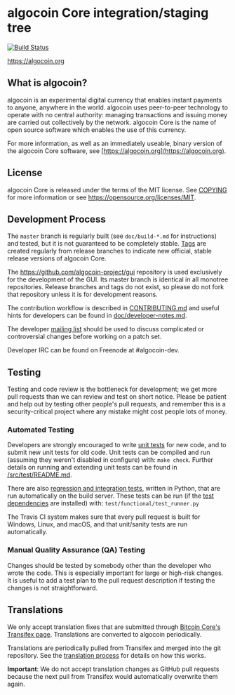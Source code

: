 algocoin Core integration/staging tree
=====================================

[![Build Status](https://travis-ci.org/algocoin-project/algocoin.svg?branch=master)](https://travis-ci.org/algocoin-project/algocoin)

https://algocoin.org

What is algocoin?
----------------

algocoin is an experimental digital currency that enables instant payments to
anyone, anywhere in the world. algocoin uses peer-to-peer technology to operate
with no central authority: managing transactions and issuing money are carried
out collectively by the network. algocoin Core is the name of open source
software which enables the use of this currency.

For more information, as well as an immediately useable, binary version of
the algocoin Core software, see [https://algocoin.org](https://algocoin.org).

License
-------

algocoin Core is released under the terms of the MIT license. See [COPYING](COPYING) for more
information or see https://opensource.org/licenses/MIT.

Development Process
-------------------

The `master` branch is regularly built (see `doc/build-*.md` for instructions) and tested, but it is not guaranteed to be
completely stable. [Tags](https://github.com/algocoin-project/algocoin/tags) are created
regularly from release branches to indicate new official, stable release versions of algocoin Core.

The https://github.com/algocoin-project/gui repository is used exclusively for the
development of the GUI. Its master branch is identical in all monotree
repositories. Release branches and tags do not exist, so please do not fork
that repository unless it is for development reasons.

The contribution workflow is described in [CONTRIBUTING.md](CONTRIBUTING.md)
and useful hints for developers can be found in [doc/developer-notes.md](doc/developer-notes.md).

The developer [mailing list](https://groups.google.com/forum/#!forum/algocoin-dev)
should be used to discuss complicated or controversial changes before working
on a patch set.

Developer IRC can be found on Freenode at #algocoin-dev.

Testing
-------

Testing and code review is the bottleneck for development; we get more pull
requests than we can review and test on short notice. Please be patient and help out by testing
other people's pull requests, and remember this is a security-critical project where any mistake might cost people
lots of money.

### Automated Testing

Developers are strongly encouraged to write [unit tests](src/test/README.md) for new code, and to
submit new unit tests for old code. Unit tests can be compiled and run
(assuming they weren't disabled in configure) with: `make check`. Further details on running
and extending unit tests can be found in [/src/test/README.md](/src/test/README.md).

There are also [regression and integration tests](/test), written
in Python, that are run automatically on the build server.
These tests can be run (if the [test dependencies](/test) are installed) with: `test/functional/test_runner.py`

The Travis CI system makes sure that every pull request is built for Windows, Linux, and macOS, and that unit/sanity tests are run automatically.

### Manual Quality Assurance (QA) Testing

Changes should be tested by somebody other than the developer who wrote the
code. This is especially important for large or high-risk changes. It is useful
to add a test plan to the pull request description if testing the changes is
not straightforward.

Translations
------------

We only accept translation fixes that are submitted through [Bitcoin Core's Transifex page](https://www.transifex.com/projects/p/bitcoin/).
Translations are converted to algocoin periodically.

Translations are periodically pulled from Transifex and merged into the git repository. See the
[translation process](doc/translation_process.md) for details on how this works.

**Important**: We do not accept translation changes as GitHub pull requests because the next
pull from Transifex would automatically overwrite them again.
